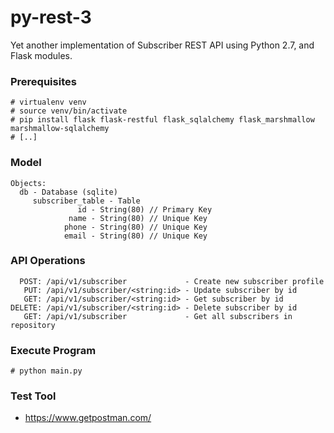 # py-rest-3

Yet another implementation of Subscriber REST API using Python 2.7, and Flask modules.

### Prerequisites

```
# virtualenv venv
# source venv/bin/activate
# pip install flask flask-restful flask_sqlalchemy flask_marshmallow marshmallow-sqlalchemy  
# [..]
```

### Model

```
Objects:
  db - Database (sqlite)
     subscriber_table - Table
               id - String(80) // Primary Key
             name - String(80) // Unique Key
            phone - String(80) // Unique Key
            email - String(80) // Unique Key
```

### API Operations

```
  POST: /api/v1/subscriber             - Create new subscriber profile
   PUT: /api/v1/subscriber/<string:id> - Update subscriber by id
   GET: /api/v1/subscriber/<string:id> - Get subscriber by id
DELETE: /api/v1/subscriber/<string:id> - Delete subscriber by id
   GET: /api/v1/subscriber             - Get all subscribers in repository
```

### Execute Program

```
# python main.py
```

### Test Tool

- https://www.getpostman.com/
